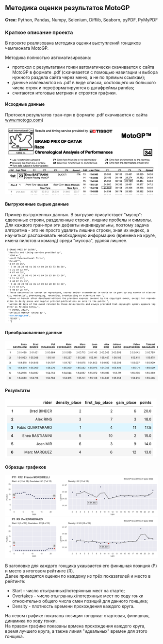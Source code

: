 ## Методика оценки результатов MotoGP

**Стек:** Python, Pandas, Numpy, Selenium, Difflib, Seaborn, pyPDF, PyMyPDF

### Краткое описание проекта
 
В проекте реализована методика оценки выступлений гонщиков чемпионата MotoGP. 
 
Методика полностью автоматизирована:

- протокол с результатами гонки автоматически скачивается с сайта MotoGP в формате .pdf (скачивается с помощью навигации и выбора нужного раздела сайта через меню, а не по прямым ссылкам);
- данные извлекаются из .pdf в виде списка, состоящего их большого числа строк и переформатируются в датафреймы pandas;
- считаются итоговые метрики и строятся графики.

 
#### Исходные данные 
Протокол результатов гран-при в формате .pdf скачивается с сайта www.motogp.com)

<img src='images/scr1.png'>

#### Выгруженные сырые данные

Пример выгруженных данных. В выгрузке присутствует "мусор": сдвоенные строки, разделенные строки, лишние пробелы и символы. Для каждого гран-при эти дефекты индивидуальны, поэтому задача алгоритма - это не просто удалить лишние строки, зная их индекс, а научиться распознавать необходимую информацию (времена на круге, имена пилотов и команд) среди "мусора", удаляя лишнее.

<img src='images/scr2.png'>

#### Преобразованные данные

<img src='images/scr3.png'>

#### Результаты

<img src='images/scr4.png'>

#### Образцы графиков

<img src='images/2022_qatar_franco_morbidelli.png'>

<img src='images/2022_qatar_pol_espargaro.png'>

В заголовке для каждого гонщика укаывается его финишная позиция (P) и место в итоговом рейтинге (R). <br>
Далее приводятся оценки по каждому из трёх показателей и место в рейтинге:

- Start - число отыгранных/потерянных мест на старте;
- Overtakes - число отыгранных/потерянных мест по ходу гонки относительно общего числа смен позиций для данного гонщика;
- Density - плотность времени прохождения каждого круга.

На левом графике показаны позиции гонщика: стартовая, финишная, динамика по ходу гонки. <br>
На правом графике показаны врмена прохождения каждого круга, время лучшего круга, а также линия "идеальных" времен для этого гонщика.